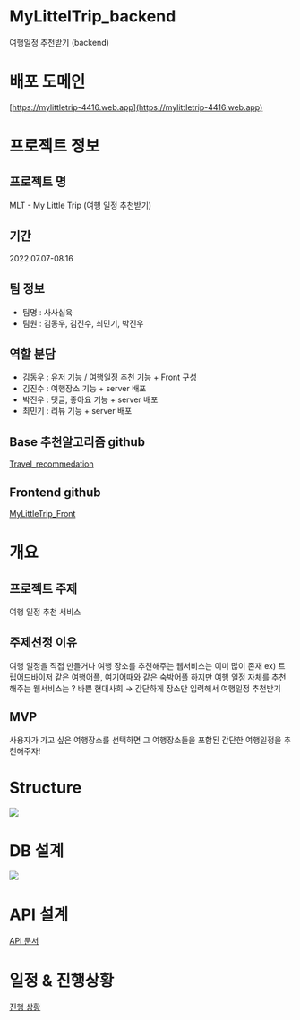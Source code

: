 # MyLittelTrip_backend
여행일정 추천받기 (backend)

# 배포 도메인
[https://mylittletrip-4416.web.app](https://mylittletrip-4416.web.app)

# 프로젝트 정보
## 프로젝트 명
MLT - My Little Trip (여행 일정 추천받기)

## 기간
2022.07.07-08.16

## 팀 정보
- 팀명 : 사사십육
- 팀원 : 김동우, 김진수, 최민기, 박진우

## 역할 분담
- 김동우	: 유저 기능 / 여행일정 추천 기능 	+ Front 구성
- 김진수	: 여행장소 기능					+ server 배포
- 박진우	: 댓글, 좋아요 기능				+ server 배포
- 최민기	: 리뷰 기능						+ server 배포

## Base 추천알고리즘 github
[Travel_recommedation](https://github.com/kimphysicsman/Travel_recommedation)

## Frontend github
[MyLittleTrip_Front](https://github.com/nbcamp-AI-2-fantastic4/MyLittelTrip_frontend_react)

# 개요
## 프로젝트 주제
여행 일정 추천 서비스

## 주제선정 이유
여행 일정을 직접 만들거나 여행 장소를 추천해주는 웹서비스는 이미 많이 존재 	ex) 트립어드바이저 같은 여행어플, 여기어때와 같은 숙박어플
하지만 여행 일정 자체를 추천해주는 웹서비스는 ?
바쁜 현대사회 → 간단하게 장소만 입력해서 여행일정 추천받기

## MVP
사용자가 가고 싶은 여행장소를 선택하면 그 여행장소들을 포함된 간단한 여행일정을 추천해주자! 

# Structure
![](https://www.notion.so/image/https%3A%2F%2Fs3-us-west-2.amazonaws.com%2Fsecure.notion-static.com%2F03581bcb-1dd3-4f8e-b893-6cbab68b387a%2FUntitled.png?table=block&id=6654e8f6-0943-4ab2-bb24-825c7565e789&spaceId=18a55a3f-2515-4f20-9f7f-04187576573f&width=2000&userId=f65f0c54-5dc8-4f1b-acf4-e4d6d5c93a82&cache=v2)

# DB 설계
![](https://www.notion.so/image/https%3A%2F%2Fs3-us-west-2.amazonaws.com%2Fsecure.notion-static.com%2F3ee2b0f6-8330-41cf-8f35-61edd5c91631%2FMyLittleTrip_(2).png?table=block&id=6e50d2d3-c223-4917-b01d-87f7e3f7c858&spaceId=18a55a3f-2515-4f20-9f7f-04187576573f&width=2000&userId=f65f0c54-5dc8-4f1b-acf4-e4d6d5c93a82&cache=v2)

# API 설계
[API 문서](https://www.notion.so/f69b765f4aad4ceaa9ef935332f2d10a)

# 일정 & 진행상황
[진행 상황](https://www.notion.so/956751e99e104674a69ea01f1f9488c9)
